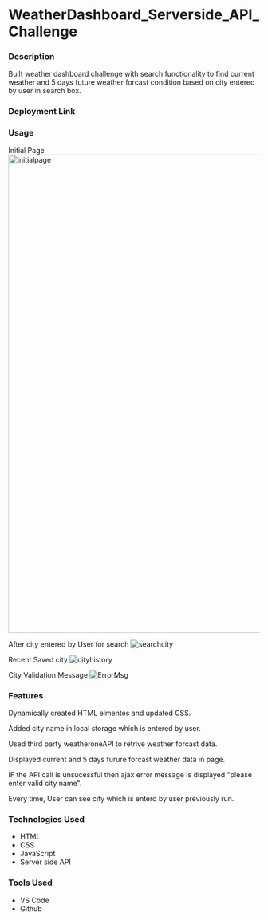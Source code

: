 # WeatherDashboard_Serverside_API_Challenge
### Description
Built weather dashboard challenge with search functionality to find current weather and 5 days future weather forcast condition based on city entered by user in search box. 

### Deployment Link

### Usage
Initial Page
<img width="960" alt="initialpage" src="https://user-images.githubusercontent.com/54869821/184516830-b3439de4-7cbc-4ff6-8323-74edfb86136d.png">

After city entered by User for search
![searchcity](https://user-images.githubusercontent.com/54869821/184516833-683cac90-f9e2-4d73-b6da-ce762430110e.png)

Recent Saved city
![cityhistory](https://user-images.githubusercontent.com/54869821/184516838-cd2b2254-2aee-4ea5-ac0c-5a471222fc29.png)

City Validation Message
![ErrorMsg](https://user-images.githubusercontent.com/54869821/184552315-0b7349cf-6bd9-42e2-bfd1-f709ffe91fe4.png)

### Features
Dynamically created HTML elmentes and updated CSS.

Added city name in local storage which is entered by user.

Used third party weatheroneAPI to retrive weather forcast data.

Displayed current and 5 days furure forcast weather data in page.

IF the API call is unsucessful then ajax error message is displayed "please enter valid city name".

Every time, User can see city which is enterd by user previously run.

### Technologies Used
- HTML
- CSS
- JavaScript
- Server side API

### Tools Used
- VS Code
- Github


